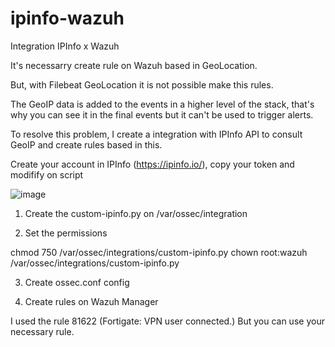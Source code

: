 # ipinfo-wazuh
Integration IPInfo x Wazuh

It's necessarry create rule on Wazuh based in GeoLocation.

But, with Filebeat GeoLocation it is not possible make this rules.

The GeoIP data is added to the events in a higher level of the stack, that's why you can see it in the final events but it can't be used to trigger alerts.

To resolve this problem, I create a integration with IPInfo API to consult GeoIP and create rules based in this.

Create your account in IPInfo (https://ipinfo.io/), copy your token and modifify on script

![image](https://github.com/marcus-ar/ipinfo-wazuh/assets/87987392/e76900ba-63f9-45c7-b2f6-13c66d1116da)

1) Create the custom-ipinfo.py on /var/ossec/integration

2) Set the permissions 

chmod 750 /var/ossec/integrations/custom-ipinfo.py
chown root:wazuh /var/ossec/integrations/custom-ipinfo.py

3) Create ossec.conf config

4) Create rules on Wazuh Manager

I used the rule 81622 (Fortigate: VPN user connected.) But you can use your necessary rule.



